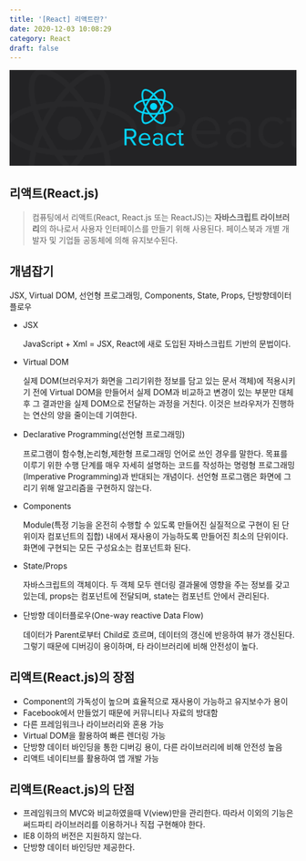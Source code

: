 ```yaml
---
title: '[React] 리액트란?'
date: 2020-12-03 10:08:29
category: React
draft: false
---
```


![](./images/react.jpg)

## 리액트(React.js)

> 컴퓨팅에서 리액트(React, React.js 또는 ReactJS)는 **자바스크립트 라이브러리**의 하나로서 사용자 인터페이스를 만들기 위해 사용된다. 페이스북과 개별 개발자 및 기업들 공동체에 의해 유지보수된다.

## 개념잡기

JSX, Virtual DOM, 선언형 프로그래밍, Components, State, Props, 단방향데이터플로우

- JSX

  JavaScript + Xml = JSX, React에 새로 도입된 자바스크립트 기반의 문법이다.

- Virtual DOM

  실제 DOM(브러우저가 화면을 그리기위한 정보를 담고 있는 문서 객체)에 적용시키기 전에 Virtual DOM을 만들어서 실제 DOM과 비교하고 변경이 있는 부분만 대체후 그 결과만을 실제 DOM으로 전달하는 과정을 거친다. 이것은 브라우저가 진행하는 연산의 양을 줄이는데 기여한다.

- Declarative Programming(선언형 프로그래밍)

  프로그램이 함수형,논리형,제한형 프로그래밍 언어로 쓰인 경우를 말한다. 목표를 이루기 위한 수행 단계를 매우 자세히 설명하는 코드를 작성하는 명령형 프로그래밍(Imperative Programming)과 반대되는 개념이다. 선언형 프로그램은 화면에 그리기 위해 알고리즘을 구현하지 않는다.

- Components

  Module(특정 기능을 온전히 수행할 수 있도록 만들어진 실질적으로 구현이 된 단위이자 컴포넌트의 집합) 내에서 재사용이 가능하도록 만들어진 최소의 단위이다. 화면에 구현되는 모든 구성요소는 컴포넌트화 된다.

- State/Props

  자바스크립트의 객체이다. 두 객체 모두 렌더링 결과물에 영향을 주는 정보를 갖고 있는데, props는 컴포넌트에 전달되며, state는 컴포넌트 안에서 관리된다.

- 단방향 데이터플로우(One-way reactive Data Flow)

  데이터가 Parent로부터 Child로 흐르며, 데이터의 갱신에 반응하여 뷰가 갱신된다. 그렇기 때문에 디버깅이 용이하며, 타 라이브러리에 비해 안전성이 높다.

## 리액트(React.js)의 장점

- Component의 가독성이 높으며 효율적으로 재사용이 가능하고 유지보수가 용이
- Facebook에서 만들었기 때문에 커뮤니티나 자료의 방대함
- 다른 프레임워크나 라이브러리와 혼용 가능
- Virtual DOM을 활용하여 빠른 렌더링 가능
- 단방향 데이터 바인딩을 통한 디버깅 용이, 다른 라이브러리에 비해 안전성 높음
- 리액트 네이티브를 활용하여 앱 개발 가능

## 리액트(React.js)의 단점

- 프레임워크의 MVC와 비교하였을때 V(view)만을 관리한다. 따라서 이외의 기능은 써드파티 라이브러리를 이용하거나 직접 구현해야 한다.
- IE8 이하의 버전은 지원하지 않는다.
- 단방향 데이터 바인딩만 제공한다.
